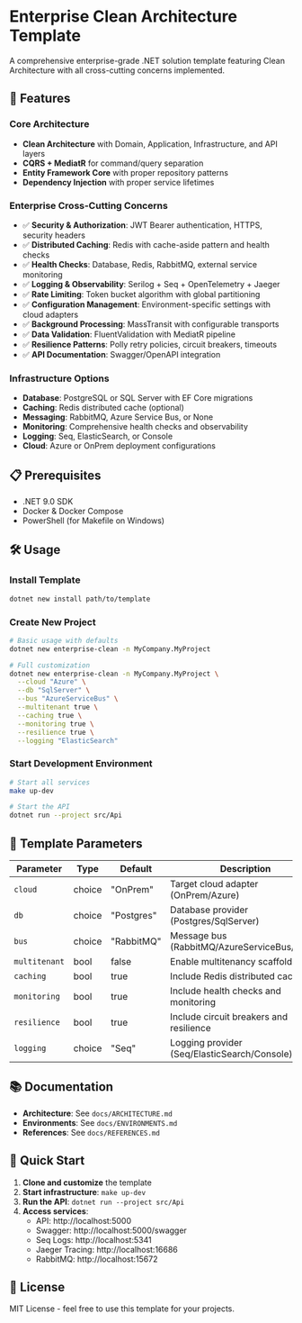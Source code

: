 # Enterprise Clean Architecture Template

A comprehensive enterprise-grade .NET solution template featuring Clean Architecture with all cross-cutting concerns implemented.

## 🚀 Features

### Core Architecture

- **Clean Architecture** with Domain, Application, Infrastructure, and API layers
- **CQRS + MediatR** for command/query separation
- **Entity Framework Core** with proper repository patterns
- **Dependency Injection** with proper service lifetimes

### Enterprise Cross-Cutting Concerns

- ✅ **Security & Authorization**: JWT Bearer authentication, HTTPS, security headers
- ✅ **Distributed Caching**: Redis with cache-aside pattern and health checks
- ✅ **Health Checks**: Database, Redis, RabbitMQ, external service monitoring
- ✅ **Logging & Observability**: Serilog + Seq + OpenTelemetry + Jaeger
- ✅ **Rate Limiting**: Token bucket algorithm with global partitioning
- ✅ **Configuration Management**: Environment-specific settings with cloud adapters
- ✅ **Background Processing**: MassTransit with configurable transports
- ✅ **Data Validation**: FluentValidation with MediatR pipeline
- ✅ **Resilience Patterns**: Polly retry policies, circuit breakers, timeouts
- ✅ **API Documentation**: Swagger/OpenAPI integration

### Infrastructure Options

- **Database**: PostgreSQL or SQL Server with EF Core migrations
- **Caching**: Redis distributed cache (optional)
- **Messaging**: RabbitMQ, Azure Service Bus, or None
- **Monitoring**: Comprehensive health checks and observability
- **Logging**: Seq, ElasticSearch, or Console
- **Cloud**: Azure or OnPrem deployment configurations

## 📋 Prerequisites

- .NET 9.0 SDK
- Docker & Docker Compose
- PowerShell (for Makefile on Windows)

## 🛠️ Usage

### Install Template

```bash
dotnet new install path/to/template
```

### Create New Project

```bash
# Basic usage with defaults
dotnet new enterprise-clean -n MyCompany.MyProject

# Full customization
dotnet new enterprise-clean -n MyCompany.MyProject \
  --cloud "Azure" \
  --db "SqlServer" \
  --bus "AzureServiceBus" \
  --multitenant true \
  --caching true \
  --monitoring true \
  --resilience true \
  --logging "ElasticSearch"
```

### Start Development Environment

```bash
# Start all services
make up-dev

# Start the API
dotnet run --project src/Api
```

## 🔧 Template Parameters

| Parameter     | Type   | Default    | Description                                  |
| ------------- | ------ | ---------- | -------------------------------------------- |
| `cloud`       | choice | "OnPrem"   | Target cloud adapter (OnPrem/Azure)          |
| `db`          | choice | "Postgres" | Database provider (Postgres/SqlServer)       |
| `bus`         | choice | "RabbitMQ" | Message bus (RabbitMQ/AzureServiceBus/None)  |
| `multitenant` | bool   | false      | Enable multitenancy scaffolding              |
| `caching`     | bool   | true       | Include Redis distributed caching            |
| `monitoring`  | bool   | true       | Include health checks and monitoring         |
| `resilience`  | bool   | true       | Include circuit breakers and resilience      |
| `logging`     | choice | "Seq"      | Logging provider (Seq/ElasticSearch/Console) |

## 📚 Documentation

- **Architecture**: See `docs/ARCHITECTURE.md`
- **Environments**: See `docs/ENVIRONMENTS.md`
- **References**: See `docs/REFERENCES.md`

## 🚀 Quick Start

1. **Clone and customize** the template
2. **Start infrastructure**: `make up-dev`
3. **Run the API**: `dotnet run --project src/Api`
4. **Access services**:
   - API: http://localhost:5000
   - Swagger: http://localhost:5000/swagger
   - Seq Logs: http://localhost:5341
   - Jaeger Tracing: http://localhost:16686
   - RabbitMQ: http://localhost:15672

## 📝 License

MIT License - feel free to use this template for your projects.
